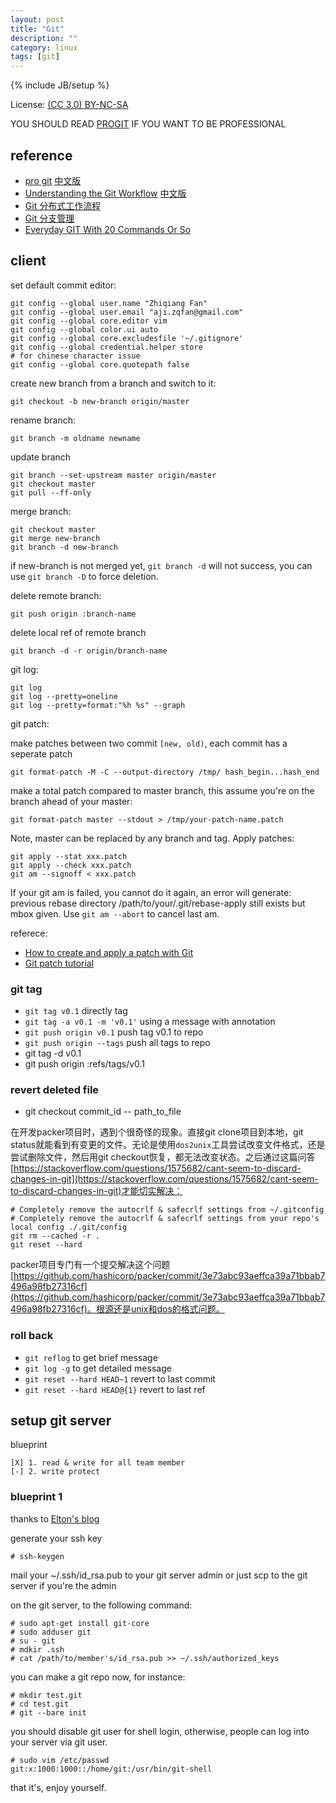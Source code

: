 ```yaml
---
layout: post
title: "Git"
description: ""
category: linux
tags: [git]
---
```

{% include JB/setup %}

License: [(CC 3.0) BY-NC-SA](http://creativecommons.org/licenses/by-nc-sa/3.0/)

YOU SHOULD READ [PROGIT](http://git-scm.com/book) IF YOU WANT TO BE PROFESSIONAL

## reference

* [pro git](http://git-scm.com/book/) [中文版](http://git-scm.com/book/zh)
* [Understanding the Git Workflow](https://sandofsky.com/blog/git-workflow.html) [中文版](http://kb.cnblogs.com/page/152176/)
* [Git 分布式工作流程](http://wangyan.org/blog/git-work.html)
* [Git 分支管理](http://wangyan.org/blog/git-branch.html)
* [Everyday GIT With 20 Commands Or So](https://www.kernel.org/pub/software/scm/git/docs/everyday.html)

## client

set default commit editor:

    git config --global user.name "Zhiqiang Fan"
    git config --global user.email "aji.zqfan@gmail.com"
    git config --global core.editor vim
    git config --global color.ui auto
    git config --global core.excludesfile '~/.gitignore'
    git config --global credential.helper store
    # for chinese character issue
    git config --global core.quotepath false

create new branch from a branch and switch to it:

    git checkout -b new-branch origin/master

rename branch:

    git branch -m oldname newname

update branch

    git branch --set-upstream master origin/master
    git checkout master
    git pull --ff-only

merge branch:

    git checkout master
    git merge new-branch
    git branch -d new-branch

if new-branch is not merged yet, `git branch -d` will not success, you can use `git branch -D` to force deletion.

delete remote branch:

    git push origin :branch-name

delete local ref of remote branch

    git branch -d -r origin/branch-name

git log:

    git log
    git log --pretty=oneline
    git log --pretty=format:"%h %s" --graph

git patch:

make patches between two commit `[new, old)`, each commit has a seperate patch

    git format-patch -M -C --output-directory /tmp/ hash_begin...hash_end

make a total patch compared to master branch, this assume you're on the branch ahead of your master:

    git format-patch master --stdout > /tmp/your-patch-name.patch

Note, master can be replaced by any branch and tag. Apply patches:

    git apply --stat xxx.patch
    git apply --check xxx.patch
    git am --signoff < xxx.patch

If your git am is failed, you cannot do it again, an error will generate: previous rebase directory /path/to/your/.git/rebase-apply still exists but mbox given. Use `git am --abort` to cancel last am.

referece:

* [How to create and apply a patch with Git](http://ariejan.net/2009/10/26/how-to-create-and-apply-a-patch-with-git/)
* [Git patch tutorial](http://luhman.org/blog/2009/09/22/git-patch-tutorial)

### git tag

* `git tag v0.1` directly tag
* `git tag -a v0.1 -m 'v0.1'` using a message with annotation
* `git push origin v0.1` push tag v0.1 to repo
* `git push origin --tags` push all tags to repo
* git tag -d v0.1
* git push origin :refs/tags/v0.1

### revert deleted file

* git checkout commit_id -- path_to_file

在开发packer项目时，遇到个很奇怪的现象。直接git clone项目到本地，git status就能看到有变更的文件。无论是使用`dos2unix`工具尝试改变文件格式，还是尝试删除文件，然后用git checkout恢复，都无法改变状态。之后通过这篇问答[https://stackoverflow.com/questions/1575682/cant-seem-to-discard-changes-in-git](https://stackoverflow.com/questions/1575682/cant-seem-to-discard-changes-in-git)才能切实解决：

```
# Completely remove the autocrlf & safecrlf settings from ~/.gitconfig
# Completely remove the autocrlf & safecrlf settings from your repo's local config ./.git/config
git rm --cached -r .
git reset --hard
```

packer项目专门有一个提交解决这个问题[https://github.com/hashicorp/packer/commit/3e73abc93aeffca39a71bbab7496a98fb27316cf](https://github.com/hashicorp/packer/commit/3e73abc93aeffca39a71bbab7496a98fb27316cf)。根源还是unix和dos的格式问题。

### roll back

* `git reflog` to get brief message
* `git log -g` to get detailed message
* `git reset --hard HEAD~1` revert to last commit
* `git reset --hard HEAD@{1}` revert to last ref

## setup git server

blueprint

    [X] 1. read & write for all team member
    [-] 2. write protect

### blueprint 1

thanks to [Elton's blog](http://blog.prosight.me/index.php/2009/11/485)

generate your ssh key

    # ssh-keygen

mail your ~/.ssh/id_rsa.pub to your git server admin or just scp to the git server if you're the admin

on the git server, to the following command:

    # sudo apt-get install git-core
    # sudo adduser git
    # su - git
    # mdkir .ssh
    # cat /path/to/member's/id_rsa.pub >> ~/.ssh/authorized_keys

you can make a git repo now, for instance:

    # mkdir test.git
    # cd test.git
    # git --bare init

you should disable git user for shell login, otherwise, people can log into your server via git user.

    # sudo vim /etc/passwd
    git:x:1000:1000::/home/git:/usr/bin/git-shell

that it's, enjoy yourself.



